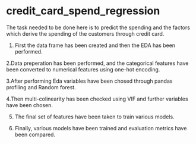 # credit_card_spend_regression
The task needed to be done here is to predict the spending and the factors which derive the spending of the customers through credit card.

1. First the data frame has been created and then the EDA has been performed.

2.Data preperation has been performed, and the categorical features have been converted to numerical features using one-hot encoding.

3.After performing Eda variables have been chosed through pandas profiling and Random forest.

4.Then multi-colinearity has been checked using VIF and further variables have been chosen.

5. The final set of features have been taken to train various models.

6. Finally, various models have been trained and evaluation metrics have been compared.
